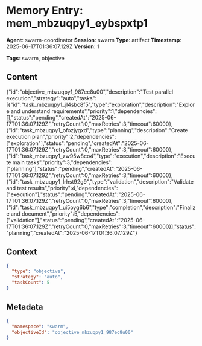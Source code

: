 # Memory Entry: mem_mbzuqpy1_eybspxtp1

**Agent**: swarm-coordinator
**Session**: swarm
**Type**: artifact
**Timestamp**: 2025-06-17T01:36:07.129Z
**Version**: 1

**Tags**: swarm, objective

## Content

{"id":"objective_mbzuqpy1_987ec8u00","description":"Test parallel execution","strategy":"auto","tasks":[{"id":"task_mbzuqpy1_jl4sbc8f5","type":"exploration","description":"Explore and understand requirements","priority":1,"dependencies":[],"status":"pending","createdAt":"2025-06-17T01:36:07.129Z","retryCount":0,"maxRetries":3,"timeout":60000},{"id":"task_mbzuqpy1_ofozjygxd","type":"planning","description":"Create execution plan","priority":2,"dependencies":["exploration"],"status":"pending","createdAt":"2025-06-17T01:36:07.129Z","retryCount":0,"maxRetries":3,"timeout":60000},{"id":"task_mbzuqpy1_zw95w8co4","type":"execution","description":"Execute main tasks","priority":3,"dependencies":["planning"],"status":"pending","createdAt":"2025-06-17T01:36:07.129Z","retryCount":0,"maxRetries":3,"timeout":60000},{"id":"task_mbzuqpy1_lrhst92g9","type":"validation","description":"Validate and test results","priority":4,"dependencies":["execution"],"status":"pending","createdAt":"2025-06-17T01:36:07.129Z","retryCount":0,"maxRetries":3,"timeout":60000},{"id":"task_mbzuqpy1_ui5oyg6b6","type":"completion","description":"Finalize and document","priority":5,"dependencies":["validation"],"status":"pending","createdAt":"2025-06-17T01:36:07.129Z","retryCount":0,"maxRetries":3,"timeout":60000}],"status":"planning","createdAt":"2025-06-17T01:36:07.129Z"}

## Context

```json
{
  "type": "objective",
  "strategy": "auto",
  "taskCount": 5
}
```

## Metadata

```json
{
  "namespace": "swarm",
  "objectiveId": "objective_mbzuqpy1_987ec8u00"
}
```
